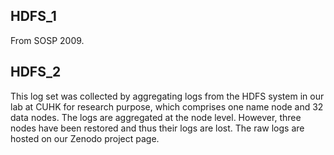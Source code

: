 ## HDFS_1
From SOSP 2009.


## HDFS_2

This log set was collected by aggregating logs from the HDFS system in our lab at CUHK for research purpose, which comprises one name node and 32 data nodes. The logs are aggregated at the node level. However, three nodes have been restored and thus their logs are lost. The raw logs are hosted on our Zenodo project page.



